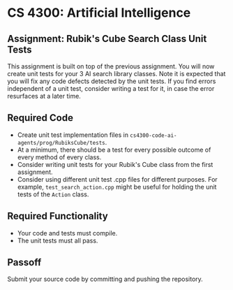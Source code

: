 CS 4300: Artificial Intelligence
===============================================

Assignment: Rubik's Cube Search Class Unit Tests
------------------------------------------------

This assignment is built on top of the previous assignment.
You will now create unit tests for your 3 AI search library
classes.  Note it is expected that you will fix any code
defects detected by the unit tests.  If you find errors
independent of a unit test, consider writing a test for it,
in case the error resurfaces at a later time.

Required Code
------------------------

- Create unit test implementation files in `cs4300-code-ai-agents/prog/RubiksCube/tests`.
- At a minimum, there should be a test for every possible outcome of every method
  of every class.
- Consider writing unit tests for your Rubik's Cube class from the first assignment.
- Consider using different unit test .cpp files for different purposes.  For example,
  `test_search_action.cpp` might be useful for holding the unit tests of the
  `Action` class.

Required Functionality
----------------------

- Your code and tests must compile.
- The unit tests must all pass.

Passoff
-------

Submit your source code by committing and pushing the repository.
